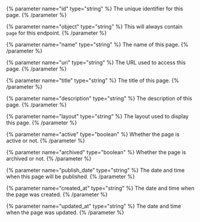 {% parameter name="id" type="string" %}
The unique identifier for this page.
{% /parameter %}

{% parameter name="object" type="string" %}
This will always contain `page` for this endpoint.
{% /parameter %}

{% parameter name="name" type="string" %}
The name of this page.
{% /parameter %}

{% parameter name="uri" type="string" %}
The URL used to access this page.
{% /parameter %}

{% parameter name="title" type="string" %}
The title of this page.
{% /parameter %}

{% parameter name="description" type="string" %}
The description of this page.
{% /parameter %}

{% parameter name="layout" type="string" %}
The layout used to display this page.
{% /parameter %}

{% parameter name="active" type="boolean" %}
Whether the page is active or not.
{% /parameter %}

{% parameter name="archived" type="boolean" %}
Whether the page is archived or not.
{% /parameter %}

{% parameter name="publish_date" type="string" %}
The date and time when this page will be published.
{% /parameter %}

{% parameter name="created_at" type="string" %}
The date and time when the page was created.
{% /parameter %}

{% parameter name="updated_at" type="string" %}
The date and time when the page was updated.
{% /parameter %}

